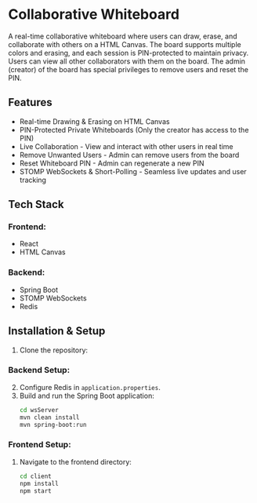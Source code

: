 # Collaborative Whiteboard
A real-time collaborative whiteboard where users can draw, erase, and collaborate with others on a HTML Canvas. The board supports multiple colors and erasing, and each session is PIN-protected to maintain privacy. Users can view all other collaborators with them on the board. The admin (creator) of the board has special privileges to remove users and reset the PIN.

## Features
- Real-time Drawing & Erasing on HTML Canvas
- PIN-Protected Private Whiteboards (Only the creator has access to the PIN)
- Live Collaboration - View and interact with other users in real time
- Remove Unwanted Users - Admin can remove users from the board
- Reset Whiteboard PIN - Admin can regenerate a new PIN
- STOMP WebSockets & Short-Polling - Seamless live updates and user tracking

## Tech Stack
### **Frontend:**
- React
- HTML Canvas
### **Backend:**
- Spring Boot
- STOMP WebSockets
- Redis

## Installation & Setup

1. Clone the repository:
### **Backend Setup:**
2. Configure Redis in `application.properties`.
3. Build and run the Spring Boot application:
   ```sh
   cd wsServer
   mvn clean install
   mvn spring-boot:run
   ```
### **Frontend Setup:**

1. Navigate to the frontend directory:
   ```sh
   cd client
   npm install
   npm start
   ```
